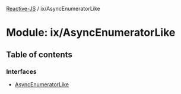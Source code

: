 [Reactive-JS](../README.md) / ix/AsyncEnumeratorLike

# Module: ix/AsyncEnumeratorLike

## Table of contents

### Interfaces

- [AsyncEnumeratorLike](../interfaces/ix_AsyncEnumeratorLike.AsyncEnumeratorLike.md)
